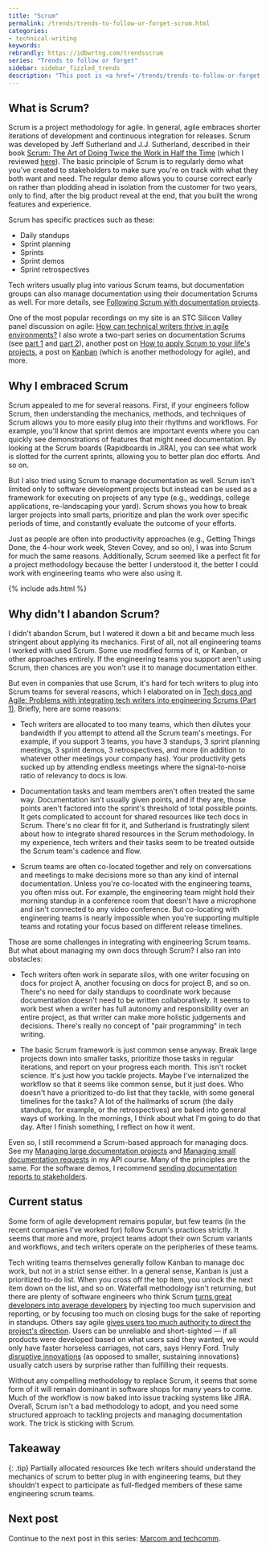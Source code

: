 ```yaml
---
title: "Scrum"
permalink: /trends/trends-to-follow-or-forget-scrum.html
categories:
- technical-writing
keywords:
rebrandly: https://idbwrtng.com/trendsscrum
series: "Trends to follow or forget"
sidebar: sidebar_fizzled_trends
description: "This post is <a href='/trends/trends-to-follow-or-forget-intro.html'>part of a series</a> that explores tech comm trends that I've either followed or forgotten, and why. The overall goal is to better understand the reasons that drive trend adoption or abandonment in my personal career. This post focuses on Scrum."
---
```


## What is Scrum?

Scrum is a project methodology for agile. In general, agile embraces shorter iterations of development and continuous integration for releases. Scrum was developed by Jeff Sutherland and J.J. Sutherland, described in their book [Scrum: The Art of Doing Twice the Work in Half the Time](https://www.audible.com/pd/Scrum-Audiobook/B00NJ3WS9G) (which I reviewed [here](/2015/10/27/fix-errors-fast-scrum-agile/)). The basic principle of Scrum is to regularly demo what you've created to stakeholders to make sure you're on track with what they both want and need. The regular demo allows you to course correct early on rather than plodding ahead in isolation from the customer for two years, only to find, after the big product reveal at the end, that you built the wrong features and experience.

Scrum has specific practices such as these:

* Daily standups
* Sprint planning
* Sprints
* Sprint demos
* Sprint retrospectives

Tech writers usually plug into various Scrum teams, but documentation groups can also manage documentation using their documentation Scrums as well. For more details, see [Following Scrum with documentation projects](/learnapidoc/pubapis_agile_scrum_for_docs.html).

One of the most popular recordings on my site is an STC Silicon Valley panel discussion on agile: [How can technical writers thrive in agile environments?](/2016/09/20/thriving-in-agile-environments-as-technical-writers) I also wrote a two-part series on documentation Scrums (see [part 1](/2017/08/04/part1_when-agile-doesnt-work-technical-writers/) and [part 2](/2017/08/04/part2_alternatives-to-agile-scrum-for-tech-writers/)), another post on [How to apply Scrum to your life's projects](/2016/01/21/apply-agile-principles-to-personal-projects), a post on [Kanban](https://idratherbewriting.com/2016/09/23/playing-content-curation-publishing-roles/) (which is another methodology for agile), and more.

## Why I embraced Scrum

Scrum appealed to me for several reasons. First, if your engineers follow Scrum, then understanding the mechanics, methods, and techniques of Scrum allows you to more easily plug into their rhythms and workflows. For example, you'll know that sprint demos are important events where you can quickly see demonstrations of features that might need documentation. By looking at the Scrum boards (Rapidboards in JIRA), you can see what work is slotted for the current sprints, allowing you to better plan doc efforts. And so on.

But I also tried using Scrum to manage documentation as well. Scrum isn't limited only to software development projects but instead can be used as a framework for executing on projects of any type (e.g., weddings, college applications, re-landscaping your yard). Scrum shows you how to break larger projects into small parts, prioritize and plan the work over specific periods of time, and constantly evaluate the outcome of your efforts.

Just as people are often into productivity approaches (e.g., Getting Things Done, the 4-hour work week, Steven Covey, and so on), I was into Scrum for much the same reasons. Additionally, Scrum seemed like a perfect fit for a project methodology because the better I understood it, the better I could work with engineering teams who were also using it.

{% include ads.html %}

## Why didn't I abandon Scrum?

I didn't abandon Scrum, but I watered it down a bit and became much less stringent about applying its mechanics. First of all, not all engineering teams I worked with used Scrum. Some use modified forms of it, or Kanban, or other approaches entirely. If the engineering teams you support aren't using Scrum, then chances are you won't use it to manage documentation either.

But even in companies that use Scrum, it's hard for tech writers to plug into Scrum teams for several reasons, which I elaborated on in [Tech docs and Agile: Problems with integrating tech writers into engineering Scrums (Part 1)](//2017/08/04/part1_when-agile-doesnt-work-technical-writers/). Briefly, here are some reasons:

* Tech writers are allocated to too many teams, which then dilutes your bandwidth if you attempt to attend all the Scrum team's meetings. For example, if you support 3 teams, you have 3 standups, 3 sprint planning meetings, 3 sprint demos, 3 retrospectives, and more (in addition to whatever other meetings your company has). Your productivity gets sucked up by attending endless meetings where the signal-to-noise ratio of relevancy to docs is low.

* Documentation tasks and team members aren't often treated the same way. Documentation isn't usually given points, and if they are, those points aren't factored into the sprint's threshold of total possible points. It gets complicated to account for shared resources like tech docs in Scrum. There's no clear fit for it, and Sutherland is frustratingly silent about how to integrate shared resources in the Scrum methodology. In my experience, tech writers and their tasks seem to be treated outside the Scrum team's cadence and flow.

* Scrum teams are often co-located together and rely on conversations and meetings to make decisions more so than any kind of internal documentation. Unless you're co-located with the engineering teams, you often miss out. For example, the engineering team might hold their morning standup in a conference room that doesn't have a microphone and isn't connected to any video conference. But co-locating with engineering teams is nearly impossible when you're supporting multiple teams and rotating your focus based on different release timelines.

Those are some challenges in integrating with engineering Scrum teams. But what about managing my own docs through Scrum? I also ran into obstacles:

* Tech writers often work in separate silos, with one writer focusing on docs for project A, another focusing on docs for project B, and so on. There's no need for daily standups to coordinate work because documentation doesn't need to be written collaboratively. It seems to work best when a writer has full autonomy and responsibility over an entire project, as that writer can make more holistic judgements and decisions. There's really no concept of "pair programming" in tech writing.

* The basic Scrum framework is just common sense anyway. Break large projects down into smaller tasks, prioritize those tasks in regular iterations, and report on your progress each month. This isn't rocket science. It's just how you tackle projects. Maybe I've internalized the workflow so that it seems like common sense, but it just does. Who doesn't have a prioritized to-do list that they tackle, with some general timelines for the tasks? A lot of the hallmarks of scrum (the daily standups, for example, or the retrospectives) are baked into general ways of working. In the mornings, I think about what I'm going to do that day. After I finish something, I reflect on how it went.

Even so, I still recommend a Scrum-based approach for managing docs. See my [Managing large documentation projects](learnapidoc/docapis_managing_doc_projects.html) and [Managing small documentation requests](learnapidoc/docapis_managing_small_doc_requests.html) in my API course. Many of the principles are the same. For the software demos, I recommend [sending documentation reports to stakeholders](/learnapidoc/docapis_status_reports.html).

## Current status

Some form of agile development remains popular, but few teams (in the recent companies I've worked for) follow Scrum's practices strictly. It seems that more and more, project teams adopt their own Scrum variants and workflows, and tech writers operate on the peripheries of these teams.

Tech writing teams themselves generally follow Kanban to manage doc work, but not in a strict sense either. In a general sense, Kanban is just a prioritized to-do list. When you cross off the top item, you unlock the next item down on the list, and so on. Waterfall methodology isn't returning, but there are plenty of software engineers who think Scrum [turns great developers into average developers](https://softwareengineering.stackexchange.com/questions/410482/how-do-i-prevent-scrum-from-turning-great-developers-into-average-developers) by injecting too much supervision and reporting, or by focusing too much on closing bugs for the sake of reporting in standups. Others say agile [gives users too much authority to direct the project's direction](https://softwareengineering.stackexchange.com/questions/349336/how-to-develop-excellent-software-with-agile-methods/349346#349346). Users can be unreliable and short-sighted &mdash; if all products were developed based on what users said they wanted, we would only have faster horseless carriages, not cars, says Henry Ford. Truly [disruptive innovations](2015/02/10/sustaining-and-disruptive-innovations/) (as opposed to smaller, sustaining innovations) usually catch users by surprise rather than fulfilling their requests.

Without any compelling methodology to replace Scrum, it seems that some form of it will remain dominant in software shops for many years to come. Much of the workflow is now baked into issue tracking systems like JIRA. Overall, Scrum isn't a bad methodology to adopt, and you need some structured approach to tackling projects and managing documentation work. The trick is sticking with Scrum.

## Takeaway

{: .tip}
Partially allocated resources like tech writers should understand the mechanics of scrum to better plug in with engineering teams, but they shouldn't expect to participate as full-fledged members of these same engineering scrum teams.

## Next post

Continue to the next post in this series: [Marcom and techcomm](/trends/trends-to-follow-or-forget-techcomm-and-marcom.html).